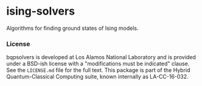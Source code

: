 # ising-solvers
Algorithms for finding ground states of Ising models.

### License
bqpsolvers is developed at Los Alamos National Laboratory and is provided under a BSD-ish license with a "modifications must be indicated" clause.  See the `LICENSE.md` file for the full text.  This package is part of the Hybrid Quantum-Classical Computing suite, known internally as LA-CC-16-032.
